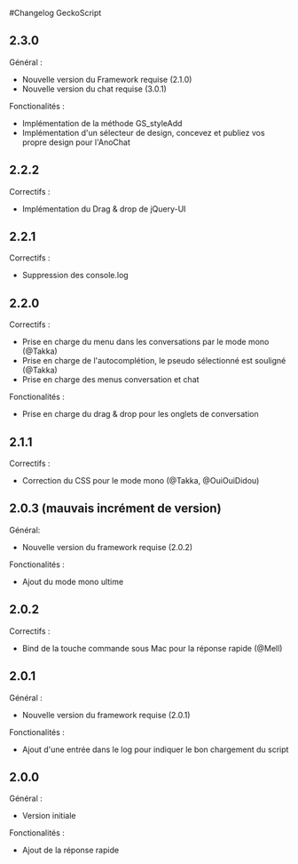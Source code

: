 #Changelog GeckoScript

## 2.3.0

Général :

- Nouvelle version du Framework requise (2.1.0)
- Nouvelle version du chat requise (3.0.1)

Fonctionalités :

- Implémentation de la méthode GS_styleAdd
- Implémentation d'un sélecteur de design, concevez et publiez vos propre design pour l'AnoChat

## 2.2.2

Correctifs :

- Implémentation du Drag & drop de jQuery-UI

## 2.2.1

Correctifs :

- Suppression des console.log

## 2.2.0

Correctifs :

- Prise en charge du menu dans les conversations par le mode mono (@Takka)
- Prise en charge de l'autocomplétion, le pseudo sélectionné est souligné (@Takka)
- Prise en charge des menus conversation et chat

Fonctionalités :

- Prise en charge du drag & drop pour les onglets de conversation

## 2.1.1

Correctifs :

- Correction du CSS pour le mode mono (@Takka, @OuiOuiDidou)

## 2.0.3 (mauvais incrément de version)

Général:

  - Nouvelle version du framework requise (2.0.2)

Fonctionalités :

  - Ajout du mode mono ultime 

## 2.0.2

Correctifs :

  - Bind de la touche commande sous Mac pour la réponse rapide (@Mell)

## 2.0.1

Général :

  - Nouvelle version du framework requise (2.0.1)

Fonctionalités :

  - Ajout d'une entrée dans le log pour indiquer le bon chargement du script

## 2.0.0

Général :

  - Version initiale

Fonctionalités :

  - Ajout de la réponse rapide
